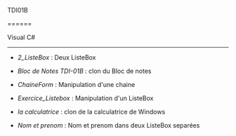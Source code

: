 TDI01B

======


Visual C#

---------
- *2_ListeBox* : Deux ListeBox

- *Bloc de Notes TDI-01B* : clon du Bloc de notes

- *ChaineForm* : Manipulation d'une chaine

- *Exercice_Listebox* : Manipulation d'un ListeBox

- *la calculatrice* : clon de la calculatrice de Windows

- *Nom et prenom* : Nom et prenom dans deux ListeBox separées

